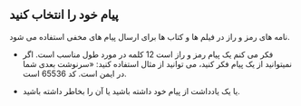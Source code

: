 ## پیام خود را انتخاب کنید

نامه های رمز و راز در فیلم ها و کتاب ها برای ارسال پیام های مخفی استفاده می شود.

+ فکر می کنم یک پیام رمز و راز است 12 کلمه در مورد طول مناسب است. اگر نمیتوانید از یک پیام فکر کنید، می توانید از مثال استفاده کنید: «سرنوشت بعدی شما در ایمن است. کد 65536 است.

+ یا یک یادداشت از پیام خود داشته باشید یا آن را بخاطر داشته باشید.